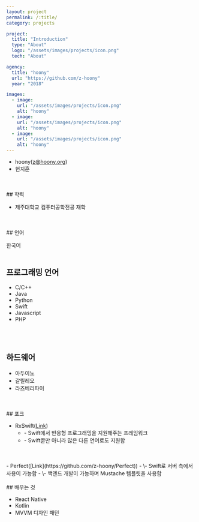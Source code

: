 ```yaml
---
layout: project
permalink: /:title/
category: projects

project:
  title: "Introduction"
  type: "About"
  logo: "/assets/images/projects/icon.png"
  tech: "About"

agency:
  title: "hoony"
  url: "https://github.com/z-hoony"
  year: "2018"

images:
  - image:
    url: "/assets/images/projects/icon.png"
    alt: "hoony"
  - image:
    url: "/assets/images/projects/icon.png"
    alt: "hoony"
  - image:
    url: "/assets/images/projects/icon.png"
    alt: "hoony"
---
```


- hoony(z@hoony.org)
- 현지훈
<br>
<br>
## 학력

- 제주대학교 컴퓨터공학전공 재학
<br>
<br>
## 언어

한국어
<br>
<br>
## 프로그래밍 언어

- C/C++
- Java
- Python
- Swift
- Javascript
- PHP
<br>
<br>

## 하드웨어
- 아두이노
- 갈릴레오
- 라즈베리파이
<br>
<br>
## 포크

- RxSwift([Link](https://github.com/z-hoony/RxSwift))
  - \- Swift에서 반응형 프로그래밍을 지원해주는 프레임워크
  - \- Swift뿐만 아니라 많은 다른 언어로도 지원함
<br>
<br>
- Perfect([Link](https://github.com/z-hoony/Perfect))
  - \- Swift로 서버 측에서 사용이 가능함
  - \- 백엔드 개발이 가능하며 Mustache 템플릿을 사용함
<br>
<br>
## 배우는 것

- React Native
- Kotlin
- MVVM 디자인 패턴
